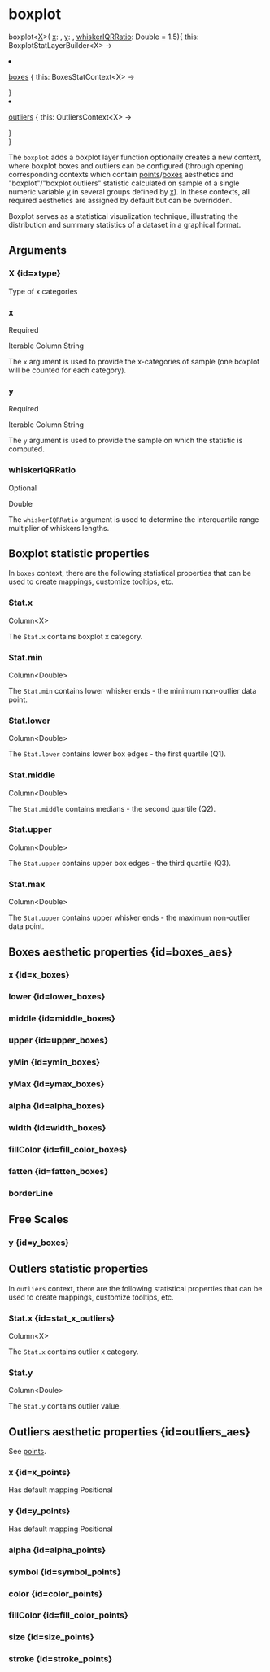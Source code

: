 # boxplot

<tldr>
<p><format style="bold" color="GoldenRod">
boxplot&lt;<a href="#xtype"><format color="Blue">X</format></a>></format>(
<a href="#x"><format style="bold" color="CadetBlue">x</format></a>:
<include from="arguments.topic" element-id="signature-of-sample-x"></include>,
<a href="#y"><format style="bold" color="CadetBlue">y</format></a>:
<include from="arguments.topic" element-id="signature-of-sample"></include>,
<a href="#whiskeriqrratio"><format style="bold" color="DarkGray">whiskerIQRRatio</format></a>: 
Double = 1.5)<format style="italic">{ this: BoxplotStatLayerBuilder&lt;X> -></format></p>
<list type="none">
<li>
<p><a href="#boxes_aes">boxes</a> <format style="italic">{ this: BoxesStatContext&lt;X> -></format></p>
<include from="interfaces.topic" element-id="interface-of-boxes"/>
<format style="italic">}</format>
</li>
<li>
<p><a href="#outliers_aes">outliers</a> <format style="italic">{ this: OutliersContext&lt;X> -></format></p>
<include from="interfaces.topic" element-id="interface-of-points"/>
<format style="italic">}</format>
</li>
</list>
<format style="italic">}</format>
</tldr>

The `boxplot` adds a boxplot layer
function optionally creates a new context, where boxplot boxes and outliers can be configured 
(through opening corresponding contexts which contain [points](https://kotlin.github.io/kandy/points-api.html)/[boxes](https://kotlin.github.io/kandy/boxes-api.html) 
aesthetics and "boxplot"/"boxplot outliers" statistic calculated
on sample of a single numeric variable [y](#y)
in several groups defined by [x](#x)).
In these contexts, all required aesthetics are assigned by default but can be overridden.

Boxplot serves as a statistical visualization technique,
illustrating the distribution and summary statistics of a dataset in a graphical format.

## Arguments

### X {id=xtype}

<p>Type of x categories</p>

### x

<p><format style="superscript" color="Red">Required</format> </p>
<p> 
<format style="superscript" color="#E8488B">Iterable</format> 
<format style="superscript" color="#E8488B">Column</format> 
<format style="superscript" color="#E8488B">String</format> 
</p>
<p> The <code>x</code> argument is used to provide the
x-categories of sample (one boxplot will be counted for each category). 
</p>

### y

<p><format style="superscript" color="Red">Required</format> </p>
<p> 
<format style="superscript" color="#E8488B">Iterable</format> 
<format style="superscript" color="#E8488B">Column</format> 
<format style="superscript" color="#E8488B">String</format> 
</p>
<p> The <code>y</code> argument is used to provide the sample on which the statistic is computed. 
</p>

### whiskerIQRRatio

<p> <format style="superscript" color="LightSlateGray">Optional</format> </p>
<p> <format style="superscript" color="#E8488B">Double</format></p>
<p> The <code>whiskerIQRRatio</code> argument is used to determine the
interquartile range multiplier of whiskers lengths.</p>

## Boxplot statistic properties

In `boxes` context, there are the following statistical properties that can be used
to create mappings, customize tooltips, etc.

### Stat.x

<p><format style="superscript" color="#E8488B">Column&lt;X></format></p>
<p>The <code>Stat.x</code> contains boxplot x category. 
</p>

### Stat.min

<p><format style="superscript" color="#E8488B">Column&lt;Double></format></p>
<p>The <code>Stat.min</code> contains lower whisker ends - the minimum non-outlier data point. 
</p>

### Stat.lower

<p><format style="superscript" color="#E8488B">Column&lt;Double></format></p>
<p>The <code>Stat.lower</code> contains lower box edges - the first quartile (Q1).
</p>

### Stat.middle

<p><format style="superscript" color="#E8488B">Column&lt;Double></format></p>
<p>The <code>Stat.middle</code> contains medians - the second quartile (Q2).
</p>

### Stat.upper

<p><format style="superscript" color="#E8488B">Column&lt;Double></format></p>
<p>The <code>Stat.upper</code> contains upper box edges - the third quartile (Q3). 
</p>

### Stat.max

<p><format style="superscript" color="#E8488B">Column&lt;Double></format></p>
<p>The <code>Stat.upper</code> contains upper whisker ends - the maximum non-outlier data point. 
</p>

## Boxes aesthetic properties {id=boxes_aes}

### x {id=x_boxes}

<include from="properties.topic" element-id="x-property-default"/>

### lower {id=lower_boxes}

<include from="properties.topic" element-id="req-position-aes-desc-default"/>

<include from="properties.topic" element-id="lower-property-desc"/>

### middle {id=middle_boxes}

<include from="properties.topic" element-id="req-position-aes-desc-default"/>

<include from="properties.topic" element-id="middle-property-desc"/>

### upper {id=upper_boxes}

<include from="properties.topic" element-id="req-position-aes-desc-default"/>

<include from="properties.topic" element-id="upper-property-desc"/>

### yMin {id=ymin_boxes}

<include from="properties.topic" element-id="yMin-property-default"/>

### yMax {id=ymax_boxes}

<include from="properties.topic" element-id="yMax-property-default"/>

### alpha {id=alpha_boxes}

<include from="properties.topic" element-id="alpha-property"/>

### width {id=width_boxes}

<include from="properties.topic" element-id="width-property"/>

### fillColor {id=fill_color_boxes}

<include from="properties.topic" element-id="fillColor-property"/>

### fatten {id=fatten_boxes}

<include from="properties.topic" element-id="fatten-property"/>

### borderLine

<include from="properties.topic" element-id="borderLine-property"/>

## Free Scales

### y {id=y_boxes}

<include from="properties.topic" element-id="yFree-property"/>

## Outlers statistic properties

In `outliers` context, there are the following statistical properties that can be used
to create mappings, customize tooltips, etc.

### Stat.x {id=stat_x_outliers}

<p><format style="superscript" color="#E8488B">Column&lt;X></format></p>
<p>The <code>Stat.x</code> contains outlier x category. 
</p>

### Stat.y

<p><format style="superscript" color="#E8488B">Column&lt;Doule></format></p>
<p>The <code>Stat.y</code> contains outlier value. 
</p>

## Outliers aesthetic properties {id=outliers_aes}

See [points](https://kotlin.github.io/kandy/points-api.html).

### x {id=x_points}

<p>
<format style="superscript" color="Green">Has default mapping</format> 
<format style="superscript" color="#89CFF0">Positional</format> 
</p>
<include from="properties.topic" element-id="x-property-desc"/>

### y {id=y_points}

<p>
<format style="superscript" color="Green">Has default mapping</format> 
<format style="superscript" color="#89CFF0">Positional</format> 
</p>
<include from="properties.topic" element-id="y-property-desc"/>

### alpha {id=alpha_points}

<include from="properties.topic" element-id="alpha-property"/>

### symbol {id=symbol_points}

<include from="properties.topic" element-id="symbol-property"/>

### color {id=color_points}

<include from="properties.topic" element-id="color-property"/>

### fillColor {id=fill_color_points}

<include from="properties.topic" element-id="fillColor-property"/>

### size {id=size_points}

<include from="properties.topic" element-id="size-property"/>

### stroke {id=stroke_points}

<include from="properties.topic" element-id="stroke-point-property"/>
